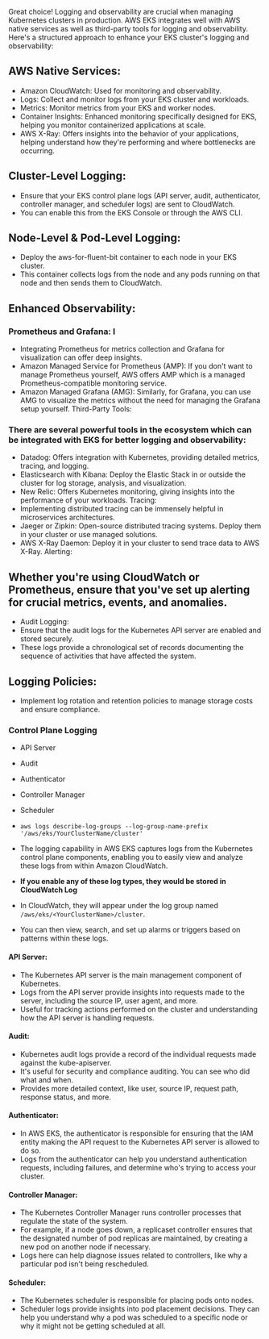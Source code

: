 Great choice! Logging and observability are crucial when managing Kubernetes clusters in production. AWS EKS integrates well with AWS native services as well as third-party tools for logging and observability. Here's a structured approach to enhance your EKS cluster's logging and observability:

## AWS Native Services:

- Amazon CloudWatch: Used for monitoring and observability.
- Logs: Collect and monitor logs from your EKS cluster and workloads.
- Metrics: Monitor metrics from your EKS and worker nodes.
- Container Insights: Enhanced monitoring specifically designed for EKS, helping you monitor containerized applications at scale.
- AWS X-Ray: Offers insights into the behavior of your applications, helping understand how they're performing and where bottlenecks are occurring.

## Cluster-Level Logging:

- Ensure that your EKS control plane logs (API server, audit, authenticator, controller manager, and scheduler logs) are sent to CloudWatch. 
- You can enable this from the EKS Console or through the AWS CLI.

## Node-Level & Pod-Level Logging:

- Deploy the aws-for-fluent-bit container to each node in your EKS cluster. 
- This container collects logs from the node and any pods running on that node and then sends them to CloudWatch.

## Enhanced Observability:

### Prometheus and Grafana: I
- Integrating Prometheus for metrics collection and Grafana for visualization can offer deep insights.
- Amazon Managed Service for Prometheus (AMP): If you don't want to manage Prometheus yourself, AWS offers AMP which is a managed Prometheus-compatible monitoring service.
- Amazon Managed Grafana (AMG): Similarly, for Grafana, you can use AMG to visualize the metrics without the need for managing the Grafana setup yourself.
Third-Party Tools:

### There are several powerful tools in the ecosystem which can be integrated with EKS for better logging and observability:
- Datadog: Offers integration with Kubernetes, providing detailed metrics, tracing, and logging.
- Elasticsearch with Kibana: Deploy the Elastic Stack in or outside the cluster for log storage, analysis, and visualization.
- New Relic: Offers Kubernetes monitoring, giving insights into the performance of your workloads.
Tracing:
- Implementing distributed tracing can be immensely helpful in microservices architectures.
- Jaeger or Zipkin: Open-source distributed tracing systems. Deploy them in your cluster or use managed solutions.
- AWS X-Ray Daemon: Deploy it in your cluster to send trace data to AWS X-Ray.
Alerting:

## Whether you're using CloudWatch or Prometheus, ensure that you've set up alerting for crucial metrics, events, and anomalies.

- Audit Logging:
- Ensure that the audit logs for the Kubernetes API server are enabled and stored securely. 
- These logs provide a chronological set of records documenting the sequence of activities that have affected the system.

## Logging Policies:
- Implement log rotation and retention policies to manage storage costs and ensure compliance.

### Control Plane Logging
- API Server
- Audit 
- Authenticator
- Controller Manager
- Scheduler

- `aws logs describe-log-groups --log-group-name-prefix '/aws/eks/YourClusterName/cluster'`

- The logging capability in AWS EKS captures logs from the Kubernetes control plane components, enabling you to easily view and analyze these logs from within Amazon CloudWatch. 
- **If you enable any of these log types, they would be stored in CloudWatch Log**
- In CloudWatch, they will appear under the log group named `/aws/eks/<YourClusterName>/cluster`. 
- You can then view, search, and set up alarms or triggers based on patterns within these logs.

#### API Server:
- The Kubernetes API server is the main management component of Kubernetes.
- Logs from the API server provide insights into requests made to the server, including the source IP, user agent, and more.
- Useful for tracking actions performed on the cluster and understanding how the API server is handling requests.

#### Audit:
- Kubernetes audit logs provide a record of the individual requests made against the kube-apiserver.
- It's useful for security and compliance auditing. You can see who did what and when.
- Provides more detailed context, like user, source IP, request path, response status, and more.

#### Authenticator:
- In AWS EKS, the authenticator is responsible for ensuring that the IAM entity making the API request to the Kubernetes API server is allowed to do so.
- Logs from the authenticator can help you understand authentication requests, including failures, and determine who's trying to access your cluster.


#### Controller Manager:
- The Kubernetes Controller Manager runs controller processes that regulate the state of the system. 
- For example, if a node goes down, a replicaset controller ensures that the designated number of pod replicas are maintained, by creating a new pod on another node if necessary.
- Logs here can help diagnose issues related to controllers, like why a particular pod isn't being rescheduled.


#### Scheduler:
- The Kubernetes scheduler is responsible for placing pods onto nodes.
- Scheduler logs provide insights into pod placement decisions. They can help you understand why a pod was scheduled to a specific node or why it might not be getting scheduled at all.
